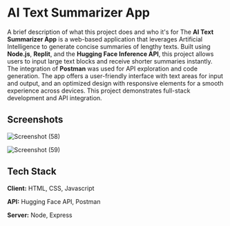 
# AI Text Summarizer App

A brief description of what this project does and who it's for
The **AI Text Summarizer App** is a web-based application that leverages Artificial Intelligence to generate concise summaries of lengthy texts. Built using **Node.js**, **Replit**, and the **Hugging Face Inference API**, this project allows users to input large text blocks and receive shorter summaries instantly. The integration of **Postman** was used for API exploration and code generation. The app offers a user-friendly interface with text areas for input and output, and an optimized design with responsive elements for a smooth experience across devices. This project demonstrates full-stack development and API integration.

## Screenshots

![Screenshot (58)](https://github.com/user-attachments/assets/a72586e1-19fb-4c3f-96f0-0af1d96d0ba1)

![Screenshot (59)](https://github.com/user-attachments/assets/ca7832f2-49a7-4f10-a28c-ad3c22e75245)


## Tech Stack

**Client:** HTML, CSS, Javascript

**API:**  Hugging Face API, Postman

**Server:** Node, Express

